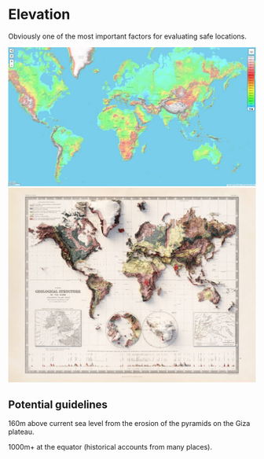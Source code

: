 # Elevation

Obviously one of the most important factors for evaluating safe locations.

![elevation](img/global-elevation.jpg "elevation")
![elevation](img/global-elevation2.jpg "elevation")

## Potential guidelines

160m above current sea level from the erosion of the pyramids on the Giza plateau.

1000m+ at the equator (historical accounts from many places).